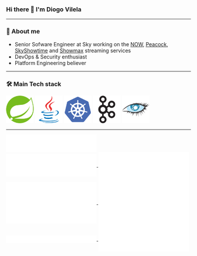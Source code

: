 ### Hi there 👋 I'm Diogo Vilela

---
### 🧑 About me

* Senior Sofware Engineer at Sky working on the [NOW](https://www.nowtv.com/), [Peacock](https://www.peacocktv.com/), [SkyShowtime](https://www.skyshowtime.com/) and [Showmax](https://showmax.com/) streaming services
* DevOps & Security enthusiast
* Platform Engineering believer

---

### 🛠 Main Tech stack

<p float="left">
  <img src="img/spring.svg" alt="Spring" width="75"/>
  <img src="img/java.svg" alt="Java" width="75"/>
  <img src="img/kubernetes.svg" alt="K8s" width="75"/>
  <img src="img/apache_kafka.svg" alt="Kafka" width="75"/>
  <img src="img/apache_cassandra.svg" alt="Cassandra" width="75"/>
</p>

---

<a href="https://github.com/be0x74a">
  <img align="center" width="49%" src="./header.svg" />
</a>
<br/>
<a href="https://github.com/be0x74a">
  <img align="center" width="49%" src="./repositories.svg" />
</a>
<a href="https://github.com/be0x74a">
  <img align="center" width="49%" src="./acti_comm.svg" />
</a>

<a href="https://github.com/be0x74a">
  <img align="center" width="49%" src="./iso_calender.svg" />
</a>

<a href="https://github.com/be0x74a">
    <img align="center" width="49%" src="./issue_pr_lang.svg" />
</a>

<a href="https://github.com/be0x74a">
  <img align="center" width="49%" src="./github-habits.svg" />
</a>
<a href="https://github.com/be0x74a">
    <img align="center" width="49%" src="./achievements.svg" />
</a>
